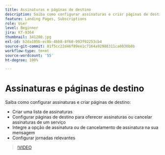 ```yaml
---
title: Assinaturas e páginas de destino
description: Saiba como configurar assinaturas e criar páginas de destino.
feature: Landing Pages, Subscriptions
role: User
level: Beginner
jira: KT-9364
thumbnail: 341280.jpg
exl-id: b2da105b-ec0b-4bb8-8f68-993f92253cb4
source-git-commit: 81f5cc22d46f89ee1c7164a92988311ca6036b8b
workflow-type: tm+mt
source-wordcount: '55'
ht-degree: 100%

---
```


# Assinaturas e páginas de destino

Saiba como configurar assinaturas e criar páginas de destino:

* Criar uma lista de assinaturas
* Configurar páginas de destino para oferecer assinaturas ou cancelar assinaturas de um serviço
* Integre a opção de assinatura ou de cancelamento de assinatura na sua mensagem
* Configurar jornadas relevantes

>[!VIDEO](https://video.tv.adobe.com/v/341280?quality=12&learn=on)
